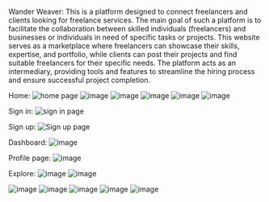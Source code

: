 Wander Weaver:
This is a platform designed to connect freelancers and clients looking for freelance services. The main goal of such a platform is to facilitate the collaboration between skilled individuals (freelancers) and businesses or individuals in need of specific tasks or projects. 
This website serves as a marketplace where freelancers can showcase their skills, expertise, and portfolio, while clients can post their projects and find suitable freelancers for their specific needs. The platform acts as an intermediary, providing tools and features to streamline the hiring process and ensure successful project completion.

Home:
![home page](https://github.com/Sharonsweety1713/React_IRC/assets/117472753/6834e659-85df-4d24-8ea2-598820281b26)
![image](https://github.com/Sharonsweety1713/React_IRC/assets/117472753/7c4c3266-9ed4-45c1-8a1f-0e92d3eb9847)
![image](https://github.com/Sharonsweety1713/React_IRC/assets/117472753/c1a47c8e-3c4a-4204-b6ec-6819c3e3539c)
![image](https://github.com/Sharonsweety1713/React_IRC/assets/117472753/3e591edb-7c61-48a5-b7e1-66aa0ff15a82)
![image](https://github.com/Sharonsweety1713/React_IRC/assets/117472753/40b5eb19-dd0c-42fd-8f72-8749aa81a0cc)
![image](https://github.com/Sharonsweety1713/React_IRC/assets/117472753/aa3c5c64-9638-4136-8fa0-4a303aa49248)







Sign in:
![sign in page](https://github.com/Sharonsweety1713/React_IRC/assets/117472753/745c8633-4427-4734-9244-48da836bc9d0)


Sign up:
![Sign up page](https://github.com/Sharonsweety1713/React_IRC/assets/117472753/74409638-1a2a-4997-9c0c-d150aa349fa3)


Dashboard:
![image](https://github.com/Sharonsweety1713/React_IRC/assets/117472753/bbaad1d5-67e6-48f5-8522-36b7fd6ab5b2)


Profile page:
![image](https://github.com/Sharonsweety1713/React_IRC/assets/117472753/90a76c6b-b452-4e7f-bad5-70443358b4d9)


Explore:
![image](https://github.com/Sharonsweety1713/React_IRC/assets/117472753/b0ee76c0-1cf5-456f-8100-ad922ef27aa7)
![image](https://github.com/Sharonsweety1713/React_IRC/assets/117472753/2f9cdfd8-14f7-4b02-ad52-aa02c45dab00)




![image](https://github.com/Sharonsweety1713/React_IRC/assets/117472753/433b573e-24aa-453e-86aa-29036dc69bf1)
![image](https://github.com/Sharonsweety1713/React_IRC/assets/117472753/f4cc76cf-0f06-4578-ac4f-8da96f6d912d)
![image](https://github.com/Sharonsweety1713/React_IRC/assets/117472753/f4bf7bb3-ec0a-4801-a968-fd476aa8b4ba)
![image](https://github.com/Sharonsweety1713/React_IRC/assets/117472753/e2c6dbfa-1b85-4438-9e47-70983b85d50d)
![image](https://github.com/Sharonsweety1713/React_IRC/assets/117472753/1ed5fdb4-3970-4fc3-9dad-1821af6fed52)











